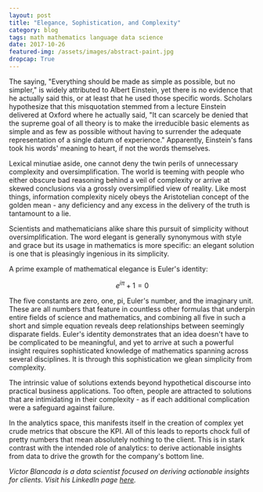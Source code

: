 ```yaml
---
layout: post
title: "Elegance, Sophistication, and Complexity"
category: blog
tags: math mathematics language data science
date: 2017-10-26
featured-img: /assets/images/abstract-paint.jpg
dropcap: True
---
```


<script type="text/javascript" async
  src="https://cdnjs.cloudflare.com/ajax/libs/mathjax/2.7.5/latest.js?config=TeX-MML-AM_CHTML">
</script>

The saying, "Everything should be made as simple as possible, but no simpler," is widely attributed to Albert Einstein, yet there is no evidence that he actually said this, or at least that he used those specific words. Scholars hypothesize that this misquotation stemmed from a lecture Einstein delivered at Oxford where he actually said, "It can scarcely be denied that the supreme goal of all theory is to make the irreducible basic elements as simple and as few as possible without having to surrender the adequate representation of a single datum of experience." Apparently, Einstein's fans took his words' meaning to heart, if not the words themselves.

Lexical minutiae aside, one cannot deny the twin perils of unnecessary complexity and oversimplification. The world is teeming with people who either obscure bad reasoning behind a veil of complexity or arrive at skewed conclusions via a grossly oversimplified view of reality. Like most things, information complexity nicely obeys the Aristotelian concept of the golden mean - any deficiency and any excess in the delivery of the truth is tantamount to a lie.

Scientists and mathematicians alike share this pursuit of simplicity without oversimplification. The word elegant is generally synonymous with style and grace but its usage in mathematics is more specific: an elegant solution is one that is pleasingly ingenious in its simplicity.

A prime example of mathematical elegance is Euler's identity:

$$e^{i\pi} + 1 = 0$$

The five constants are zero, one, pi, Euler's number, and the imaginary unit. These are all numbers that feature in countless other formulas that underpin entire fields of science and mathematics, and combining all five in such a short and simple equation reveals deep relationships between seemingly disparate fields. Euler's identity demonstrates that an idea doesn't have to be complicated to be meaningful, and yet to arrive at such a powerful insight requires sophisticated knowledge of mathematics spanning across several disciplines. It is through this sophistication we glean simplicity from complexity.

The intrinsic value of solutions extends beyond hypothetical discourse into practical business applications. Too often, people are attracted to solutions that are intimidating in their complexity - as if each additional complication were a safeguard against failure. 

In the analytics space, this manifests itself in the creation of complex yet crude metrics that obscure the KPI. All of this leads to reports chock full of pretty numbers that mean absolutely nothing to the client. This is in stark contrast with the intended role of analytics: to derive actionable insights from data to drive the growth for the company's bottom line.

*Victor Blancada is a data scientist focused on deriving actionable insights for clients. Visit his LinkedIn page [here](https://www.linkedin.com/in/geloblancada/).* 
